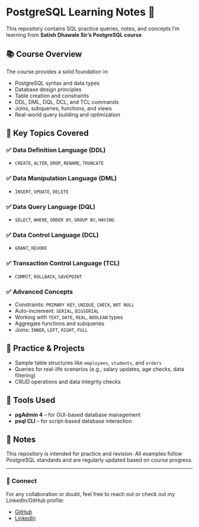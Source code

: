# PostgreSQL Learning Notes 🐘

This repository contains SQL practice queries, notes, and concepts I’m learning from **Satish Dhawale Sir’s PostgreSQL course**.

## 📚 Course Overview

The course provides a solid foundation in:
- PostgreSQL syntax and data types
- Database design principles
- Table creation and constraints
- DDL, DML, DQL, DCL, and TCL commands
- Joins, subqueries, functions, and views
- Real-world query building and optimization

## 🧪 Key Topics Covered

### ✅ Data Definition Language (DDL)
- `CREATE`, `ALTER`, `DROP`, `RENAME`, `TRUNCATE`

### ✅ Data Manipulation Language (DML)
- `INSERT`, `UPDATE`, `DELETE`

### ✅ Data Query Language (DQL)
- `SELECT`, `WHERE`, `ORDER BY`, `GROUP BY`, `HAVING`

### ✅ Data Control Language (DCL)
- `GRANT`, `REVOKE`

### ✅ Transaction Control Language (TCL)
- `COMMIT`, `ROLLBACK`, `SAVEPOINT`

### ✅ Advanced Concepts
- Constraints: `PRIMARY KEY`, `UNIQUE`, `CHECK`, `NOT NULL`
- Auto-increment: `SERIAL`, `BIGSERIAL`
- Working with `TEXT`, `DATE`, `REAL`, `BOOLEAN` types
- Aggregate functions and subqueries
- Joins: `INNER`, `LEFT`, `RIGHT`, `FULL`

## 🧠 Practice & Projects

- Sample table structures like `employees`, `students`, and `orders`
- Queries for real-life scenarios (e.g., salary updates, age checks, data filtering)
- CRUD operations and data integrity checks

## 🚀 Tools Used

- **pgAdmin 4** – for GUI-based database management  
- **psql CLI** – for script-based database interaction  

## 📌 Notes

This repository is intended for practice and revision. All examples follow PostgreSQL standards and are regularly updated based on course progress.

---

### 🔗 Connect

For any collaboration or doubt, feel free to reach out or check out my LinkedIn/GitHub profile:

- [GitHub](https://github.com/yourusername)
- [LinkedIn](https://www.linkedin.com/in/yourprofile)

